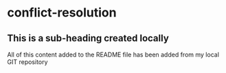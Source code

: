 # conflict-resolution

## This is a sub-heading created locally

All of this content added to the README file has been added from my local GIT repository
